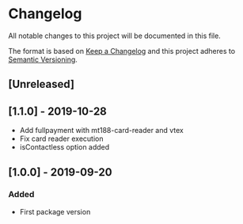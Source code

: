 # Changelog

All notable changes to this project will be documented in this file.

The format is based on [Keep a Changelog](http://keepachangelog.com/en/1.0.0/)
and this project adheres to [Semantic Versioning](http://semver.org/spec/v2.0.0.html).

## [Unreleased]

## [1.1.0] - 2019-10-28
- Add fullpayment with mt188-card-reader and vtex
- Fix card reader execution
- isContactless option added

## [1.0.0] - 2019-09-20
### Added
- First package version
